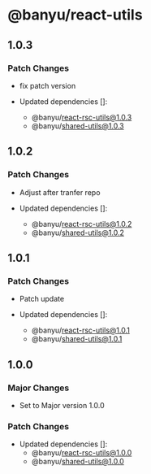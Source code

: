 # @banyu/react-utils

## 1.0.3

### Patch Changes

- fix patch version

- Updated dependencies []:
  - @banyu/react-rsc-utils@1.0.3
  - @banyu/shared-utils@1.0.3

## 1.0.2

### Patch Changes

- Adjust after tranfer repo

- Updated dependencies []:
  - @banyu/react-rsc-utils@1.0.2
  - @banyu/shared-utils@1.0.2

## 1.0.1

### Patch Changes

- Patch update

- Updated dependencies []:
  - @banyu/react-rsc-utils@1.0.1
  - @banyu/shared-utils@1.0.1

## 1.0.0

### Major Changes

- Set to Major version 1.0.0

### Patch Changes

- Updated dependencies []:
  - @banyu/react-rsc-utils@1.0.0
  - @banyu/shared-utils@1.0.0
